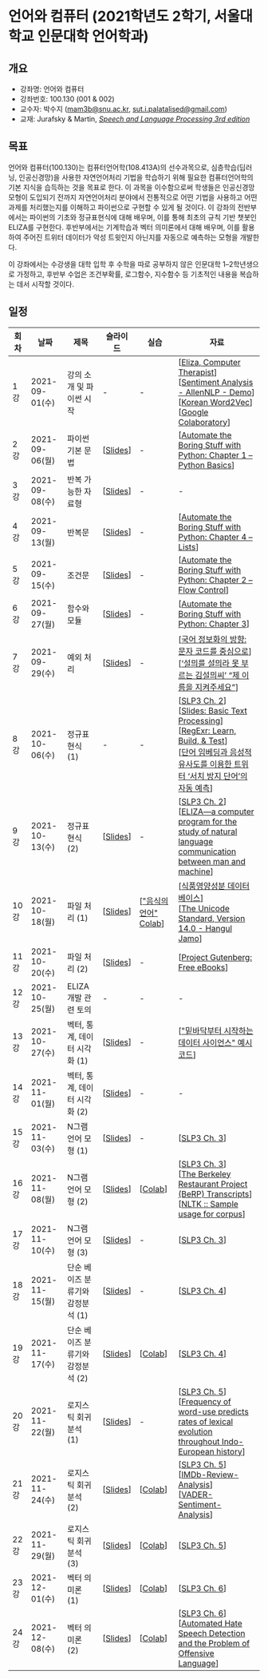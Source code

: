 # 언어와 컴퓨터 (2021학년도 2학기, 서울대학교 인문대학 언어학과)

## 개요

+ 강좌명: 언어와 컴퓨터
+ 강좌번호: 100.130 (001 & 002)
+ 교수자: 박수지 (mam3b@snu.ac.kr, sut.i.palatalised@gmail.com)
+ 교재: Jurafsky & Martin, *[Speech and Language Processing 3rd edition](https://web.stanford.edu/~jurafsky/slp3/)*


## 목표

언어와 컴퓨터(100.130)는 컴퓨터언어학(108.413A)의 선수과목으로, 심층학습(딥러닝, 인공신경망)을 사용한 자연언어처리 기법을 학습하기 위해 필요한 컴퓨터언어학의 기본 지식을 습득하는 것을 목표로 한다. 이 과목을 이수함으로써 학생들은 인공신경망 모형이 도입되기 전까지 자연언어처리 분야에서 전통적으로 어떤 기법을 사용하고 어떤 과제를 처리했는지를 이해하고 파이썬으로 구현할 수 있게 될 것이다. 이 강좌의 전반부에서는 파이썬의 기초와 정규표현식에 대해 배우며, 이를 통해 최초의 규칙 기반 챗봇인 ELIZA를 구현한다. 후반부에서는 기계학습과 벡터 의미론에서 대해 배우며, 이를 활용하여 주어진 트위터 데이터가 악성 트윗인지 아닌지를 자동으로 예측하는 모형을 개발한다.

이 강좌에서는 수강생을 대학 입학 후 수학을 따로 공부하지 않은 인문대학 1–2학년생으로 가정하고, 후반부 수업은 조건부확률, 로그함수, 지수함수 등 기초적인 내용을 복습하는 데서 시작할 것이다.

## 일정

|회차|날짜|제목|슬라이드|실습|자료|
|--|--|--|--|--|--|
|1강|2021-09-01(수)|강의 소개 및 파이썬 시작|-|-|[[Eliza, Computer Therapist](http://psych.fullerton.edu/mbirnbaum/psych101/Eliza.htm)]<br>[[Sentiment Analysis - AllenNLP - Demo](https://demo.allennlp.org/sentiment-analysis/glove-sentiment-analysis)]<br>[[Korean Word2Vec](https://word2vec.kr/search/)]<br>[[Google Colaboratory](https://colab.research.google.com)]|
|2강|2021-09-06(월)|파이썬 기본 문법|[[Slides](https://github.com/suzisuti/LangComp2021/blob/main/slides/02-20210906.pdf)]|-|[[Automate the Boring Stuff with Python: Chapter 1 – Python Basics](https://automatetheboringstuff.com/chapter1/)]|
|3강|2021-09-08(수)|반복 가능한 자료형|[[Slides](https://github.com/suzisuti/LangComp2021/blob/main/slides/03-20210908.pdf)]|-|-|
|4강|2021-09-13(월)|반복문|[[Slides](https://github.com/suzisuti/LangComp2021/blob/main/slides/04-20210913.pdf)]|-|[[Automate the Boring Stuff with Python: Chapter 4 – Lists](https://automatetheboringstuff.com/chapter4/)]|
|5강|2021-09-15(수)|조건문|[[Slides](https://github.com/suzisuti/LangComp2021/blob/main/slides/05-20210915.pdf)]|-|[[Automate the Boring Stuff with Python: Chapter 2 – Flow Control](https://automatetheboringstuff.com/chapter2/)]|
|6강|2021-09-27(월)|함수와 모듈|[[Slides](https://github.com/suzisuti/LangComp2021/blob/main/slides/06-20210927.pdf)]|-|[[Automate the Boring Stuff with Python: Chapter 3](https://automatetheboringstuff.com/chapter3/)]|
|7강|2021-09-29(수)|예외 처리|[[Slides](https://github.com/suzisuti/LangComp2021/blob/main/slides/07-20210929.pdf)]|-|[[국어 정보화의 방향: 문자 코드를 중심으로](https://www.korean.go.kr/nkview/nklife/2015_2/25_0205.pdf)]<br>[[‘설믜를 설믜라 못 부르는 김설믜씨’ “제 이름을 지켜주세요”](https://www.hani.co.kr/arti/society/society_general/864914.html)]|
|8강|2021-10-06(수)|정규표현식 (1)|-|-|[[SLP3 Ch. 2](https://web.stanford.edu/~jurafsky/slp3/2.pdf)]<br>[[Slides: Basic Text Processing](https://web.stanford.edu/~jurafsky/slp3/slides/2_TextProc_Mar_25_2021.pdf)]<br>[[RegExr: Learn, Build, & Test](https://regexr.com)]<br>[[단어 임베딩과 음성적 유사도를 이용한 트위터 ‘서치 방지 단어’의 자동 예측](https://www.koreascience.or.kr/article/CFKO201731951960098.pdf)]|
|9강|2021-10-13(수)|정규표현식 (2)|[[Slides](https://github.com/suzisuti/LangComp2021/blob/main/slides/09-20211013.pdf)]|-|[[SLP3 Ch. 2](https://web.stanford.edu/~jurafsky/slp3/2.pdf)]<br>[[ELIZA—a computer program for the study of natural language communication between man and machine](https://dl.acm.org/doi/10.1145/365153.365168)]|
|10강|2021-10-18(월)|파일 처리 (1)|[[Slides](https://github.com/suzisuti/LangComp2021/blob/main/slides/10-20211018.pdf)]|[["음식의 언어" Colab](https://colab.research.google.com/drive/1Wd5gP-zEMfACWaQ4fH8GcjMwRlVzC6Rq)]|[[식품영양성분 데이터베이스](https://various.foodsafetykorea.go.kr/nutrient/)]<br>[[The Unicode Standard, Version 14.0 - Hangul Jamo](https://www.unicode.org/charts/PDF/U1100.pdf)]|
|11강|2021-10-20(수)|파일 처리 (2)|[[Slides](https://github.com/suzisuti/LangComp2021/blob/main/slides/11-20211020.pdf)]|-|[[Project Gutenberg: Free eBooks](https://www.gutenberg.org)]|
|12강|2021-10-25(월)|ELIZA 개발 관련 토의|-|-|-|
|13강|2021-10-27(수)|벡터, 통계, 데이터 시각화 (1)|[[Slides](https://github.com/suzisuti/LangComp2021/blob/main/slides/13-20211027.pdf)]|-|[["밑바닥부터 시작하는 데이터 사이언스" 예시 코드](https://github.com/insightbook/Data-Science-from-Scratch)]|
|14강|2021-11-01(월)|벡터, 통계, 데이터 시각화 (2)|[[Slides](https://github.com/suzisuti/LangComp2021/blob/main/slides/14-20211101.pdf)]|-|-|
|15강|2021-11-03(수)|N그램 언어 모형 (1)|[[Slides](https://github.com/suzisuti/LangComp2021/blob/main/slides/15-20211103.pdf)]|-|[[SLP3 Ch. 3](https://web.stanford.edu/~jurafsky/slp3/3.pdf)]|
|16강|2021-11-08(월)|N그램 언어 모형 (2)|[[Slides](https://github.com/suzisuti/LangComp2021/blob/main/slides/16-20211108.pdf)]|[[Colab](https://colab.research.google.com/drive/1XFkZApol9a8fbHHqHSybQ8BMDF6FEscL)]|[[SLP3 Ch. 3](https://web.stanford.edu/~jurafsky/slp3/3.pdf)]<br>[[The Berkeley Restaurant Project (BeRP) Transcripts](https://github.com/wooters/berp-trans)]<br>[[NLTK :: Sample usage for corpus](https://www.nltk.org/howto/corpus.html)]|
|17강|2021-11-10(수)|N그램 언어 모형 (3)|[[Slides](https://github.com/suzisuti/LangComp2021/blob/main/slides/17-20211110.pdf)]|-|[[SLP3 Ch. 3](https://web.stanford.edu/~jurafsky/slp3/3.pdf)]|
|18강|2021-11-15(월)|단순 베이즈 분류기와 감정분석 (1)|[[Slides](https://github.com/suzisuti/LangComp2021/blob/main/slides/18-20211115.pdf)]|-|[[SLP3 Ch. 4](https://web.stanford.edu/~jurafsky/slp3/4.pdf)]|
|19강|2021-11-17(수)|단순 베이즈 분류기와 감정분석 (2)|[[Slides](https://github.com/suzisuti/LangComp2021/blob/main/slides/19-20211117.pdf)]|[[Colab](https://colab.research.google.com/drive/1C8lM22-5ILMCH0CemzXKBCWXrHyc2yIJ?usp=sharing)]|[[SLP3 Ch. 4](https://web.stanford.edu/~jurafsky/slp3/4.pdf)]|
|20강|2021-11-22(월)|로지스틱 회귀분석 (1)|[[Slides](https://github.com/suzisuti/LangComp2021/blob/main/slides/20-20211122.pdf)]|-|[[SLP3 Ch. 5](https://web.stanford.edu/~jurafsky/slp3/5.pdf)]<br>[[Frequency of word-use predicts rates of lexical evolution throughout Indo-European history](https://www.nature.com/articles/nature06176)]|
|21강|2021-11-24(수)|로지스틱 회귀분석 (2)|[[Slides](https://github.com/suzisuti/LangComp2021/blob/main/slides/21-20211124.pdf)]|[[Colab](https://colab.research.google.com/drive/19PcTY3eEm-Yy0NPiCIir-0M-6Uvu4K4l?usp=sharing)]|[[SLP3 Ch. 5](https://web.stanford.edu/~jurafsky/slp3/5.pdf)]<br>[[IMDb-Review-Analysis](https://github.com/LawrenceDuan/IMDb-Review-Analysis)]<br>[[VADER-Sentiment-Analysis](https://github.com/cjhutto/vaderSentiment)]|
|22강|2021-11-29(월)|로지스틱 회귀분석 (3)|[[Slides](https://github.com/suzisuti/LangComp2021/blob/main/slides/22-20221129.pdf)]|[[Colab](https://colab.research.google.com/drive/1AEUWk9MyA1PI8llZ7zVJD1kRqkyqxl_G?usp=sharing)]|[[SLP3 Ch. 5](https://web.stanford.edu/~jurafsky/slp3/5.pdf)]|
|23강|2021-12-01(수)|벡터 의미론 (1)|[[Slides](https://github.com/suzisuti/LangComp2021/blob/main/slides/23-20211201.pdf)]|[[Colab](https://colab.research.google.com/drive/1bBg_CcZduJiFS7DVTMQxg0iPgMyqodZT?usp=sharing)]|[[SLP3 Ch. 6](https://web.stanford.edu/~jurafsky/slp3/6.pdf)]|
|24강|2021-12-08(수)|벡터 의미론 (2)|[[Slides](https://github.com/suzisuti/LangComp2021/blob/main/slides/24-20211208.pdf)]|[[Colab](https://colab.research.google.com/drive/1FxanqyGrBVHfFl77XQPrrYyFuxCkT6Ao?usp=sharing)]|[[SLP3 Ch. 6](https://web.stanford.edu/~jurafsky/slp3/6.pdf)]<br>[[Automated Hate Speech Detection and the Problem of Offensive Language](https://github.com/t-davidson/hate-speech-and-offensive-language)]|
